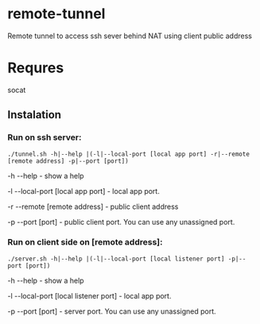 # remote-tunnel
Remote tunnel to access ssh sever behind NAT using client public address

# Requres
socat

## Instalation
### Run on ssh server:
```
./tunnel.sh -h|--help |(-l|--local-port [local app port] -r|--remote [remote address] -p|--port [port])
```

-h --help - show a help

-l --local-port [local app port] - local app port.

-r --remote [remote address] - public client address

-p --port [port] - public client port. You can use any unassigned port.



### Run on client side on [remote address]:
```
./server.sh -h|--help |(-l|--local-port [local listener port] -p|--port [port])
```

-h --help - show a help

-l --local-port [local listener port] - local app port.

-p --port [port] - server port. You can use any unassigned port.

